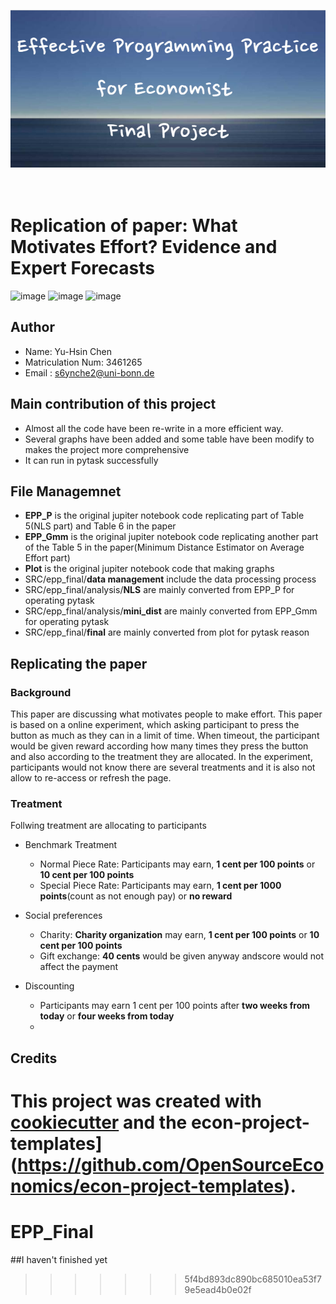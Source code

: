 <p align="center">
  <img src="https://github.com/YH-Chen1225/EPP_Final/blob/master/src/Effective_Programming_Practice_for_Economist%C2%A0Final_Project.png" alt="Sublime's custom image"/>
</p>

<br> Replication of paper: What Motivates Effort? Evidence and Expert Forecasts
=========

![image](https://img.shields.io/badge/Language-Python-brightgreen)
![image](https://img.shields.io/badge/Version-3.11-yellowgreen)
![image](https://img.shields.io/badge/Kernel-epp__final-orange)

## Author
- Name: Yu-Hsin Chen  
- Matriculation Num: 3461265
- Email : s6ynche2@uni-bonn.de 

## Main contribution of this project
- Almost all the code have been re-write in a more efficient way.
- Several graphs have been added and some table have been modify to makes the project more comprehensive
- It can run in pytask successfully

## File Managemnet
- **EPP_P** is the original jupiter notebook code replicating part of Table 5(NLS part) and Table 6 in the paper 
- **EPP_Gmm** is the original jupiter notebook code replicating another part of the Table 5 in the paper(Minimum Distance Estimator on Average Effort part)
- **Plot** is the original jupiter notebook code that making graphs
- SRC/epp_final/**data management** include the data processing process
- SRC/epp_final/analysis/**NLS** are mainly converted from EPP_P for operating pytask
- SRC/epp_final/analysis/**mini_dist** are mainly converted from EPP_Gmm for operating pytask
- SRC/epp_final/**final** are mainly converted from plot for pytask reason


## Replicating the paper

### Background
This paper are discussing what motivates people to make effort. This paper is based on a online experiment, which asking participant to press
the button as much as they can in a limit of time. When timeout, the participant would be given reward according how many times they press the button and also according to the treatment they are allocated. In the experiment, participants would not know there are several treatments and it is also not allow to re-access or refresh the page. 

### Treatment
Follwing treatment are allocating to participants
- Benchmark Treatment
  - Normal Piece Rate: Participants may earn, **1 cent per 100 points** or **10 cent per 100 points**
  - Special Piece Rate: Participants may earn, **1 cent per 1000 points**(count as not enough pay) or **no reward**

- Social preferences
  - Charity: **Charity organization** may earn, **1 cent per 100 points** or **10 cent per 100 points**
  - Gift exchange: **40 cents** would be given anyway andscore would not affect the payment
 
- Discounting
  - Participants may earn 1 cent per 100 points after **two weeks from today** or **four weeks from today**
  - 

 
  














## Credits
This project was created with [cookiecutter](https://github.com/audreyr/cookiecutter)
and the
econ-project-templates](https://github.com/OpenSourceEconomics/econ-project-templates).
=======
# EPP_Final
##I haven't finished yet
>>>>>>> 5f4bd893dc890bc685010ea53f79e5ead4b0e02f
